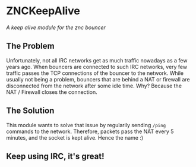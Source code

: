 # ZNCKeepAlive
*A keep alive module for the znc bouncer*

## The Problem
Unfortunately, not all IRC networks get as much traffic nowadays as a few years ago. When bouncers are connected to such IRC networks, very few traffic passes the TCP connections of the bouncer to the network. While usually not being a problem, bouncers that are behind a NAT or firewall are disconnected from the network after some idle time. Why? Because the NAT / Firewall closes the connection.

## The Solution
This module wants to solve that issue by regularily sending `/ping` commands to the network. Therefore, packets pass the NAT every 5 minutes, and the socket is kept alive. Hence the name :)

## Keep using IRC, it's great!
